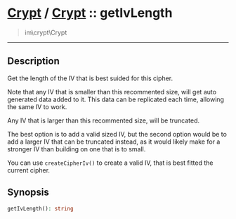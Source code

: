 # [Crypt](crypt.md) / [Crypt](crypt-Crypt.md) :: getIvLength
 > im\crypt\Crypt
____

## Description
Get the length of the IV that is best suided for this cipher.

Note that any IV that is smaller than this recommented size,
will get auto generated data added to it. This data can be
replicated each time, allowing the same IV to work.

Any IV that is larger than this recommented size,
will be truncated.

The best option is to add a valid sized IV, but the second option
would be to add a larger IV that can be truncated instead, as it would
likely make for a stronger IV than building on one that is to small.

You can use `createCipherIv()` to create a valid IV,
that is best fitted the current cipher.

## Synopsis
```php
getIvLength(): string
```
